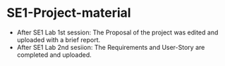 # SE1-Project-material
* After SE1 Lab 1st session: The Proposal of the project was edited and uploaded with a brief report.  
* After SE1 Lab 2nd sesiion: The Requirements and User-Story are completed and uploaded.
